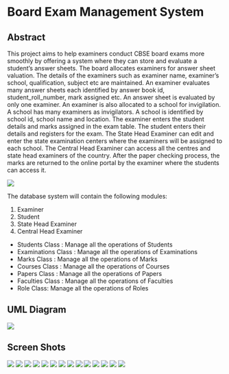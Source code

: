 # Board Exam Management System

## Abstract

This project aims to help examiners conduct CBSE board exams more smoothly by offering a system where they can store and evaluate a student’s answer sheets. The board allocates examiners for answer sheet valuation. The details of the examiners such as examiner name, examiner’s school, qualification, subject etc are maintained. An examiner evaluates many answer sheets each identified by answer book id, student_roll_number, mark assigned etc. An answer sheet is evaluated by only one examiner. An examiner is also allocated to a school for invigilation. A school has many examiners as invigilators. A school is identified by school id, school name and location.
The examiner enters the student details and marks assigned in the exam table. The student enters their details and registers for the exam. The State Head Examiner can edit and enter the state examination centers where the examiners will be assigned to each school. The Central Head Examiner can access all the centres and state head examiners of the country. After the paper checking process, the marks are returned to the online portal by the examiner where the students can access it.

![](https://i.imgur.com/GoT5uuI.png)


The database system will contain the following modules:
1. Examiner
2. Student
3. State Head Examiner
4. Central Head Examiner

* Students Class : Manage all the operations of Students
* Examinations Class : Manage all the operations of Examinations
* Marks Class : Manage all the operations of Marks
* Courses Class : Manage all the operations of Courses
* Papers Class : Manage all the operations of Papers
* Faculties Class : Manage all the operations of Faculties
* Role Class: Manage all the operations of Roles
## UML Diagram
![](https://i.imgur.com/jXntFZ7.png)


## Screen Shots
![](https://i.imgur.com/hcpw6kh.png)
![](https://i.imgur.com/LTIYRtC.png)
![](https://i.imgur.com/wo5spha.png)
![](https://i.imgur.com/FyDlCNf.png)
![](https://i.imgur.com/9uTSkT9.png)
![](https://i.imgur.com/hHYmofe.png)
![](https://i.imgur.com/YwCoci3.png)
![](https://i.imgur.com/fLmpkRj.png)
![](https://i.imgur.com/PKlSg1J.png)
![](https://i.imgur.com/hm9cEkd.png)
![](https://i.imgur.com/eFPmCFc.png)
![](https://i.imgur.com/dgrbMfn.png)
![](https://i.imgur.com/HoSfddd.png)
![](https://i.imgur.com/9J5moT3.png)

